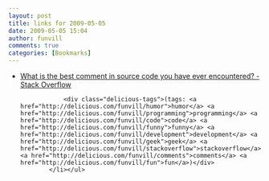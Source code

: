```yaml
---
layout: post
title: links for 2009-05-05
date: 2009-05-05 15:04
author: funvill
comments: true
categories: [Bookmarks]
---
```

<ul class="delicious"><li>
                <div class="delicious-link"><a href="http://stackoverflow.com/questions/184618?sort=votes">What is the best comment in source code you have ever encountered? - Stack Overflow</a></div>
                
                <div class="delicious-tags">(tags: <a href="http://delicious.com/funvill/humor">humor</a> <a href="http://delicious.com/funvill/programming">programming</a> <a href="http://delicious.com/funvill/code">code</a> <a href="http://delicious.com/funvill/funny">funny</a> <a href="http://delicious.com/funvill/development">development</a> <a href="http://delicious.com/funvill/geek">geek</a> <a href="http://delicious.com/funvill/stackoverflow">stackoverflow</a> <a href="http://delicious.com/funvill/comments">comments</a> <a href="http://delicious.com/funvill/fun">fun</a>)</div>
            </li></ul>
